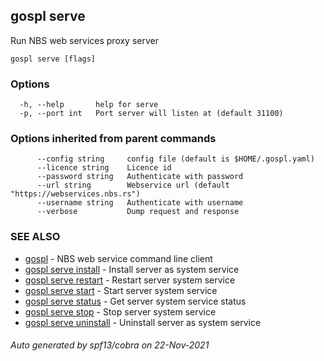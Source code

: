 ## gospl serve

Run NBS web services proxy server

```
gospl serve [flags]
```

### Options

```
  -h, --help       help for serve
  -p, --port int   Port server will listen at (default 31100)
```

### Options inherited from parent commands

```
      --config string     config file (default is $HOME/.gospl.yaml)
      --licence string    Licence id
      --password string   Authenticate with password
      --url string        Webservice url (default "https://webservices.nbs.rs")
      --username string   Authenticate with username
      --verbose           Dump request and response
```

### SEE ALSO

* [gospl](gospl.md)	 - NBS web service command line client
* [gospl serve install](gospl_serve_install.md)	 - Install server as system service
* [gospl serve restart](gospl_serve_restart.md)	 - Restart server system service
* [gospl serve start](gospl_serve_start.md)	 - Start server system service
* [gospl serve status](gospl_serve_status.md)	 - Get server system service status
* [gospl serve stop](gospl_serve_stop.md)	 - Stop server system service
* [gospl serve uninstall](gospl_serve_uninstall.md)	 - Uninstall server as system service

###### Auto generated by spf13/cobra on 22-Nov-2021
